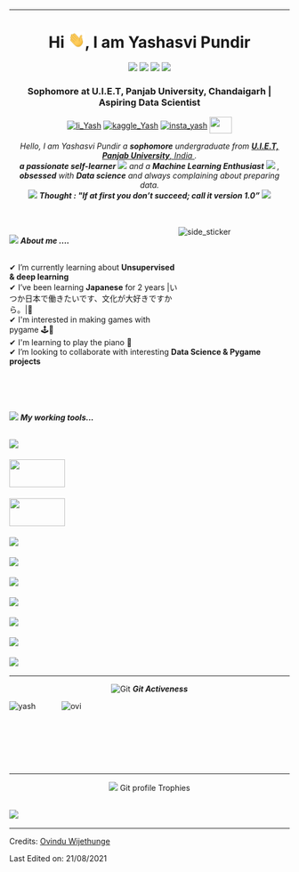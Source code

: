 <br>

<hr>
<h1 align="center">Hi <img src="https://raw.githubusercontent.com/ABSphreak/ABSphreak/master/gifs/Hi.gif" width="30px">, I am Yashasvi Pundir </h1>
<p align="center">
<img src="https://img.shields.io/badge/Age-20-blue" />
  <img src="https://img.shields.io/badge/Focus-ML/AI/%20-brightgreen" />
  <img src="https://img.shields.io/badge/Lives-India%20-success" />
  <img src="https://img.shields.io/badge/Languages-English,%20Hindi,%20Japanese%20%20-brightgreen" />
</p>
<h3 align="center">Sophomore at U.I.E.T, Panjab University, Chandaigarh | Aspiring Data Scientist </h3>
<p align="center">
<a href="https://www.linkedin.com/in/yashasvi-pundir-46931b19a/" target="blank"><img align="center" src="https://image.flaticon.com/icons/png/128/174/174857.png" alt="li_Yash" height="30" width="40" /></a>  
<a href="https://www.kaggle.com/yashpundir" target="blank"><img align="center" src="https://www.vectorlogo.zone/logos/kaggle/kaggle-icon.svg" alt="kaggle_Yash" height="30" width="40" /></a>
<a href="https://www.instagram.com/yash_r00/" target="blank"><img align="center" src="https://image.flaticon.com/icons/png/128/174/174855.png" alt="insta_yash" height="30" width="40" /></a>
 <a href="mailto: yashpundir7@gmail.com"><img align="center" src="https://seeklogo.com/images/G/gmail-new-2020-logo-32DBE11BB4-seeklogo.com.png" height="30" width="40" /></a>
</p>
</p>



<p align="center">
  <em>
    Hello, I am Yashasvi Pundir a <b>sophomore</b> undergraduate from <a href="https://uiet.puchd.ac.in/"> <b>U.I.E.T, Panjab University</b>, India </a>. <br>
    <b>a passionate self-learner</b> <img src="https://github.com/TheDudeThatCode/TheDudeThatCode/blob/master/Assets/Developer.gif" width="30px"> and a <b>Machine Learning Enthusiast</b>&nbsp;<img src="https://github.com/TheDudeThatCode/TheDudeThatCode/blob/master/Assets/Designer.gif" width="36px">&nbsp,<br> <b>obsessed</b>
    with <b>Data science</b> and always complaining about preparing data.
  </em> 
  <br>
  <img src="https://media.giphy.com/media/gH3LO09IOiZIqePwv9/giphy.gif" width="50" /> <b><i align="center">Thought : "If at first you don’t succeed; call it version 1.0”</i></b> <img src="https://media.giphy.com/media/qjqUcgIyRjsl2/giphy.gif" width="50" />
</p>
<br><br>
<img align="right" width=200px height=200px alt="side_sticker" src="https://media.giphy.com/media/TEnXkcsHrP4YedChhA/giphy.gif" />

<img src="https://media.giphy.com/media/iY8CRBdQXODJSCERIr/giphy.gif" width="30px">&nbsp;***About me ....***

<br>
✔ I’m currently learning about <b>Unsupervised & deep learning</b><br>
✔ I’ve been learning <b>Japanese</b> for 2 years |いつか日本で働きたいです、文化が大好きですから。|🎋 <br>
✔ I'm interested in making games with pygame 🕹️👾 <br>
✔ I'm learning to play the piano 🎹 <br>
✔ I’m looking to collaborate with interesting <b>Data Science & Pygame projects</b><br>
<br><br><br><br>
 

<img src="https://media.giphy.com/media/iY8CRBdQXODJSCERIr/giphy.gif" width="30px">&nbsp;***My working tools...***
<p align="left">
  
  <code> <img height="50" src="https://www.vectorlogo.zone/logos/jupyter/jupyter-ar21.svg"> </code>
  <code> <img height="50" src="https://matplotlib.org/2.2.5/_images/sphx_glr_logos2_001.png" width='100'> </code>
 <code> <img height="50" src="https://upload.wikimedia.org/wikipedia/commons/1/1d/PyCharm_Icon.svg" width='100'> </code>
  <code> <img height="50" src="https://upload.wikimedia.org/wikipedia/commons/thumb/e/ed/Pandas_logo.svg/768px-Pandas_logo.svg.png"> </code>
  <code> <img height="50" src="https://www.vectorlogo.zone/logos/heroku/heroku-ar21.svg"> </code>
  <code> <img height="50" src="https://www.vectorlogo.zone/logos/numpy/numpy-ar21.svg"> </code>
  <code> <img height="50" src="https://www.vectorlogo.zone/logos/socketio/socketio-ar21.svg"> </code>
  <code> <img height="50" src="https://raw.githubusercontent.com/valohai/ml-logos/master/scipy.svg"> </code>
  <code> <img height="50" src="https://seeklogo.com/images/S/scikit-learn-logo-8766D07E2E-seeklogo.com.png"> </code>
  <code> <img height="50" src="https://www.vectorlogo.zone/logos/tensorflow/tensorflow-ar21.svg"> </code>
  <hr>
  <p align="center">
 <img src="https://media.giphy.com/media/W5eoZHPpUx9sapR0eu/giphy.gif" width="30px" alt="Git"/>&nbsp;<i><b>Git Activeness</b></i></p>
 
<p><img align="left" src="https://github-readme-stats.vercel.app/api/top-langs?username=Noobie20&show_icons=true&locale=en&layout=compact&theme=chartreuse-dark" alt="yash" /></p>
<p>&nbsp;<img align="right" src="https://github-readme-stats.vercel.app/api?username=Noobie20&show_icons=true&locale=en&theme=chartreuse-dark" alt="ovi" width="410" /></p>
<br><br><br><br><br>

<hr>


<p align="center"><img src="https://media.giphy.com/media/QaMcXSekUWx7aogAUr/giphy.gif" width="30" />&nbsp;Git profile Trophies</p><br>
<img src="https://github-profile-trophy.vercel.app/?username=Noobie20&theme=juicyfresh&no-bg=true" />


-----
Credits: [Ovindu Wijethunge](https://github.com/OvinduWijethunge)

Last Edited on: 21/08/2021
